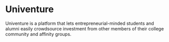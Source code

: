 Univenture
==========

Univenture is a platform that lets entrepreneurial-minded students and alumni easily crowdsource investment from other members of their college community and affinity groups. 


